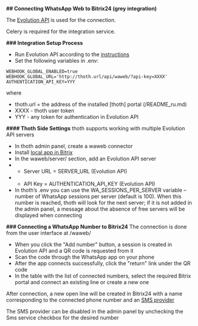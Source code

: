 **## Connecting WhatsApp Web to Bitrix24 (grey integration)**

The [Evolution API](https://github.com/EvolutionAPI/evolution-api) is used for the connection.

Celery is required for the integration service.

**### Integration Setup Process**

+ Run Evolution API according to the [instructions](https://doc.evolution-api.com/v2/en/get-started/introduction)
+ Set the following variables in .env:
```
WEBHOOK_GLOBAL_ENABLED=true
WEBHOOK_GLOBAL_URL='http://thoth.url/api/waweb/?api-key=XXXX'
AUTHENTICATION_API_KEY=YYY
```

where
+ thoth.url = the address of the installed [thoth] portal (/README_ru.md)
+ XXXX - thoth user token
+ YYY - any token for authentication in Evolution API

**#### Thoth Side Settings**
thoth supports working with multiple Evolution API servers
+ In thoth admin panel, create a waweb connector
+ Install [local app in Bitrix](bitrix.md)
+ In the waweb/server/ section, add an Evolution API server
+ + Server URL = SERVER_URL (Evolution API)
+ + API Key = AUTHENTICATION_API_KEY (Evolution API)
+ In thoth’s .env you can use the WA_SESSIONS_PER_SERVER variable – number of WhatsApp sessions per server (default is 100). When this number is reached, thoth will look for the next server; if it is not added in the admin panel, a message about the absence of free servers will be displayed when connecting

**### Connecting a WhatsApp Number to Bitrix24**
The connection is done from the user interface at /waweb/
+ When you click the "Add number" button, a session is created in Evolution API and a QR code is requested from it
+ Scan the code through the WhatsApp app on your phone
+ After the app connects successfully, click the "return" link under the QR code
+ In the table with the list of connected numbers, select the required Bitrix portal and connect an existing line or create a new one

After connection, a new open line will be created in Bitrix24 with a name corresponding to the connected phone number and an [SMS provider](messageservice.md)

The SMS provider can be disabled in the admin panel by unchecking the Sms service checkbox for the desired number